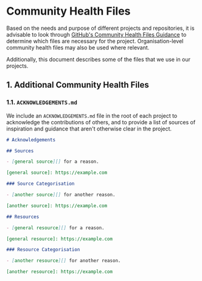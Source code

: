 # Community Health Files

Based on the needs and purpose of different projects and repositories, it is
advisable to look through [GitHub's Community Health Files
Guidance][gh-community-health] to determine which files are necessary for the
project. Organisation-level community health files may also be used where
relevant.

Additionally, this document describes some of the files that we use in our
projects.

[gh-community-health]:
  https://docs.github.com/en/communities/setting-up-your-project-for-healthy-contributions/creating-a-default-community-health-file

## 1. Additional Community Health Files

### 1.1. `ACKNOWLEDGEMENTS.md`

We include an `ACKNOWLEDGEMENTS.md` file in the root of each project to
acknowledge the contributions of others, and to provide a list of sources of
inspiration and guidance that aren't otherwise clear in the project.

```markdown
# Acknowledgements

## Sources

- [general source][] for a reason.

[general source]: https://example.com

### Source Categorisation

- [another source][] for another reason.

[another source]: https://example.com

## Resources

- [general resource][] for a reason.

[general resource]: https://example.com

### Resource Categorisation

- [another resource][] for another reason.

[another resource]: https://example.com
```
